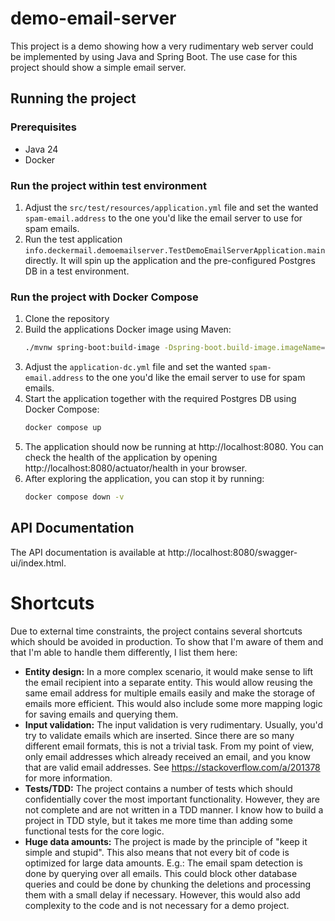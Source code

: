 # demo-email-server
This project is a demo showing how a very rudimentary web server could be implemented by using Java and Spring Boot. The
use case for this project should show a simple email server.

## Running the project
### Prerequisites
- Java 24
- Docker

### Run the project within test environment
1. Adjust the `src/test/resources/application.yml` file and set the wanted `spam-email.address` to the one you'd like 
   the email server to use for spam emails.
2. Run the test application `info.deckermail.demoemailserver.TestDemoEmailServerApplication.main`
directly. It will spin up the application and the pre-configured Postgres DB in a test environment.

### Run the project with Docker Compose
1. Clone the repository
2. Build the applications Docker image using Maven:
   ```bash
   ./mvnw spring-boot:build-image -Dspring-boot.build-image.imageName=deckermail/demo-email-server
   ```
3. Adjust the `application-dc.yml` file and set the wanted `spam-email.address` to the one you'd like the email server
   to use for spam emails.
4. Start the application together with the required Postgres DB using Docker Compose:
   ```bash
   docker compose up
   ```
5. The application should now be running at http://localhost:8080. You can check the health of the application by
   opening http://localhost:8080/actuator/health in your browser.
6. After exploring the application, you can stop it by running:
   ```bash
   docker compose down -v
   ```

## API Documentation
The API documentation is available at http://localhost:8080/swagger-ui/index.html.

# Shortcuts
Due to external time constraints, the project contains several shortcuts which should be avoided in production. To show 
that I'm aware of them and that I'm able to handle them differently, I list them here:
- **Entity design:** In a more complex scenario, it would make sense to lift the email recipient into a separate entity. This
  would allow reusing the same email address for multiple emails easily and make the storage of emails more efficient.
  This would also include some more mapping logic for saving emails and querying them. 
- **Input validation:** The input validation is very rudimentary. Usually, you'd try to validate emails which are 
  inserted. Since there are so many different email formats, this is not a trivial task. From my point of view, only
  email addresses which already received an email, and you know that are valid email addresses. See 
  https://stackoverflow.com/a/201378 for more information.
- **Tests/TDD:** The project contains a number of tests which should confidentially cover the most important 
  functionality. However, they are not complete and are not written in a TDD manner. I know how to build a project in 
  TDD style, but it takes me more time than adding some functional tests for the core logic.
- **Huge data amounts:** The project is made by the principle of "keep it simple and stupid". This also means that not 
  every bit of code is optimized for large data amounts. E.g.: The email spam detection is done by querying over all 
  emails. This could block other database queries and could be done by chunking the deletions and processing them with 
  a small delay if necessary. However, this would also add complexity to the code and is not necessary for a demo 
  project.
